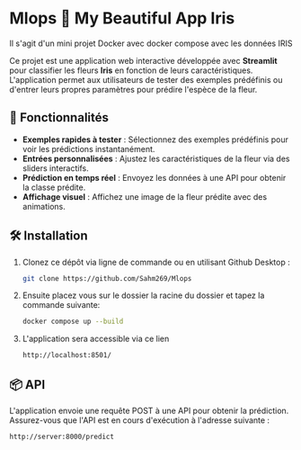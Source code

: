 # Mlops 🌸 My Beautiful App Iris

Il s'agit d'un mini projet Docker avec docker compose avec les données IRIS 

Ce projet est une application web interactive développée avec **Streamlit** pour classifier les fleurs **Iris** en fonction de leurs caractéristiques. L'application permet aux utilisateurs de tester des exemples prédéfinis ou d'entrer leurs propres paramètres pour prédire l'espèce de la fleur.

## 🚀 Fonctionnalités

- **Exemples rapides à tester** : Sélectionnez des exemples prédéfinis pour voir les prédictions instantanément.
- **Entrées personnalisées** : Ajustez les caractéristiques de la fleur via des sliders interactifs.
- **Prédiction en temps réel** : Envoyez les données à une API pour obtenir la classe prédite.
- **Affichage visuel** : Affichez une image de la fleur prédite avec des animations.

## 🛠️ Installation

1. Clonez ce dépôt via ligne de commande ou en utilisant Github Desktop :

   ```bash
   git clone https://github.com/Sahm269/Mlops
   
2. Ensuite placez vous sur le dossier la racine du dossier et tapez la commande suivante:
   
    ```bash
    docker compose up --build
    
3. L'application sera accessible via ce lien
   ```bash
   http://localhost:8501/
   
   
## 📦 API
L'application envoie une requête POST à une API pour obtenir la prédiction. Assurez-vous que l'API est en cours d'exécution à l'adresse suivante :

   ```bash
   http://server:8000/predict
   

